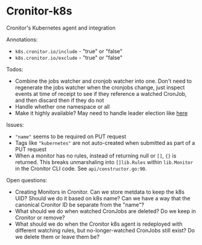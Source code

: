 # Cronitor-k8s
Cronitor's Kubernetes agent and integration


Annotations: 
* `k8s.cronitor.io/include` - "true" or "false"
* `k8s.cronitor.io/exclude` - "true" or "false"

Todos:
* Combine the jobs watcher and cronjob watcher into one. Don't need to regenerate the jobs watcher
when the cronjobs change, just inspect events at time of receipt to see if they reference a watched
CronJob, and then discard then if they do not
* Handle whether one namespace or all
* Make it highly available? May need to handle leader election like [here][1]

Issues:
* `"name"` seems to be required on PUT request
* Tags like `"kubernetes"` are not auto-created when submitted as part of a PUT request
* When a monitor has no rules, instead of returning null or `[]`, `{}` is returned. This breaks unmarshaling
into `[]lib.Rules` within `lib.Monitor` in the Cronitor CLI code. See `api/constructor.go:90`.

Open questions:
* Creating Monitors in Cronitor. Can we store metdata to keep the k8s UID? Should we do it based on k8s name? 
Can we have a way that the canonical Cronitor ID be separate from the "name"?
* What should we do when watched CronJobs are deleted? Do we keep in Cronitor or remove?
* What should we do when the Cronitor k8s agent is redeployed with different watching rules, but 
no-longer-watched CronJobs still exist? Do we delete them or leave them be?

[1]: https://github.com/opsgenie/kubernetes-event-exporter/blob/master/main.go